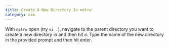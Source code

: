 ```yaml
---
title: Create A New Directory In netrw
category: vim
---
```


With `netrw` open (try `vi .`), navigate to the parent directory you want to
create a new directory in and then hit `d`. Type the name of the new
directory in the provided prompt and then hit enter.
